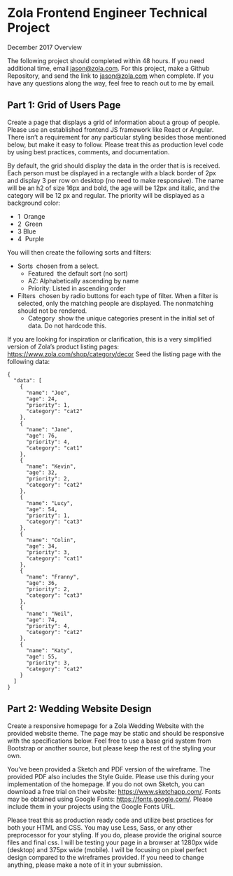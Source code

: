 # Zola Front­end Engineer Technical Project
  December 2017
  Overview

The following project should completed within 48 hours. If you need additional time, email jason@zola.com. For this project, make a Github Repository, and send the link to jason@zola.com when complete. If you have any questions along the way, feel free to reach out to me by email.

## Part 1: Grid of Users Page
Create a page that displays a grid of information about a group of people. Please use an established front­end JS framework like React or Angular. There isn’t a requirement for any particular styling besides those mentioned below, but make it easy to follow. Please treat this as production level code by using best practices, comments, and documentation.

By default, the grid should display the data in the order that is is received. Each person must be displayed in a rectangle with a black border of 2px and display 3 per row on desktop (no need to make responsive). The name will be an h2 of size 16px and bold, the age will be 12px and italic, and the category will be 12 px and regular. The priority will be displayed as a background color:

* 1 ­ Orange
* 2 ­ Green
* 3­  Blue
* 4 ­ Purple

You will then create the following sorts and filters:
* Sorts ­ chosen from a select.
  * Featured ­ the default sort (no sort)
  * A­Z: Alphabetically ascending by name 
  * Priority: Listed in ascending order
* Filters ­ chosen by radio buttons for each type of filter. When a filter is selected, only the matching people are displayed. The non­matching should not be rendered.
  * Category ­ show the unique categories present in the initial set of data. Do not hardcode this.

If you are looking for inspiration or clarification, this is a very simplified version of Zola’s product listing pages: https://www.zola.com/shop/category/decor
Seed the listing page with the following data:

````
{
  "data": [
    {
      "name": "Joe",
      "age": 24,
      "priority": 1,
      "category": "cat2"
    },
    {
      "name": "Jane",
      "age": 76,
      "priority": 4,
      "category": "cat1"
    },
    {
      "name": "Kevin",
      "age": 32,
      "priority": 2,
      "category": "cat2"
    },
    {
      "name": "Lucy",
      "age": 54,
      "priority": 1,
      "category": "cat3"
    },
    {
      "name": "Colin",
      "age": 34,
      "priority": 3,
      "category": "cat1"
    },
    {
      "name": "Franny",
      "age": 36,
      "priority": 2,
      "category": "cat3"
    },
    {
      "name": "Neil",
      "age": 74,
      "priority": 4,
      "category": "cat2"
    },
    {
      "name": "Katy",
      "age": 55,
      "priority": 3,
      "category": "cat2"
    }
  ]
}

````


## Part 2: Wedding Website Design
Create a responsive homepage for a Zola Wedding Website with the provided website theme. The page may be static and should be responsive with the specifications below. Feel free to use a base grid system from Bootstrap or another source, but please keep the rest of the styling your own.

You’ve been provided a Sketch and PDF version of the wireframe. The provided PDF also includes the Style Guide. Please use this during your implementation of the homepage. If you do not own Sketch, you can download a free trial on their website: https://www.sketchapp.com/. Fonts may be obtained using Google Fonts: https://fonts.google.com/. Please include them in your projects using the Google Fonts URL.

Please treat this as production ready code and utilize best practices for both your HTML and CSS. You may use Less, Sass, or any other preprocessor for your styling. If you do, please provide the original source files and final css.
I will be testing your page in a browser at 1280px wide (desktop) and 375px wide (mobile). I will be focusing on pixel perfect design compared to the wireframes provided. If you need to change anything, please make a note of it in your submission.
